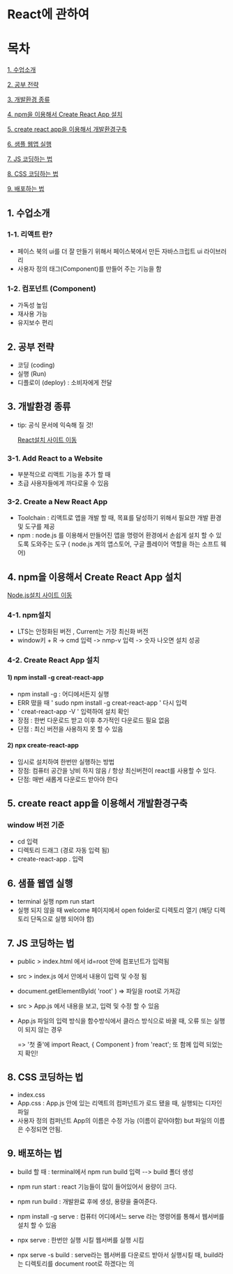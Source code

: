 # React에 관하여 

# 목차 
[1. 수업소개](#1-수업소개)


[2. 공부 전략](#2-공부-전략)


[3. 개발환경 종류](#3-개발환경-종류)


[4. npm을 이용해서 Create React App 설치](#4-npm을-이용해서-create-react-app-설치)


[5. create react app을 이용해서 개발환경구축](#5-create-react-app을-이용해서-개발환경구축)


[6. 샘플 웹앱 실행](#6-샘플-웹앱-실행)


[7. JS 코딩하는 법](#7-js-코딩하는-법)


[8. CSS 코딩하는 법](#8-css-코딩하는-법)


[9. 배포하는 법](#9-배포하는-법)




## 1. 수업소개 
### 1-1. 리액트 란? 
* 페이스 북의 ui를 더 잘 만들기 위해서 페이스북에서 만든 자바스크립트 ui 라이브러리 
* 사용자 정의 태그(Component)를 만들어 주는 기능을 함

### 1-2. 컴포넌트 (Component)
* 가독성 높임 
* 재사용 가능
* 유지보수 편리 


## 2. 공부 전략 
* 코딩 (coding) 
* 실행 (Run)
* 디플로이 (deploy) : 소비자에게 전달 


## 3. 개발환경 종류
* tip: 공식 문서에 익숙해 질 것! 

  [React설치 사이트 이동](https://reactjs.org/) 

### 3-1. Add React to a Website
* 부분적으로 리액트 기능을 추가 할 때 
* 초급 사용자들에게 까다로울 수 있음 

### 3-2. Create a New React App
* Toolchain : 리액트로 앱을 개발 할 때, 목표를 달성하기 위해서 필요한 개발 환경 및 도구를 제공
* npm : node.js 를 이용해서 만들어진 앱을 명령어 환경에서 손쉽게 설치 할 수 있도록 도와주는 도구 ( node.js 계의 앱스토어, 구글 플레이어 역할을 하는 소프트 웨어) 


## 4. npm을 이용해서 Create React App 설치

  [Node.js설치 사이트 이동](https://nodejs.org/en/)

### 4-1. npm설치
* LTS는 안정화된 버전 , Current는 가장 최신화 버전
* window키 + R  ->  cmd 입력 -> nmp-v 입력 -> 숫자 나오면 설치 성공

### 4-2. Create React App 설치 
#### 1) npm install -g creat-react-app
* npm install -g : 어디에서든지 실행 
* ERR 떴을 때 ' sudo npm install -g creat-react-app ' 다시 입력 
* ' creat-react-app -V ' 입력하여 설치 확인
* 장점 : 한번 다운로드 받고 이후 추가적인 다운로드 필요 없음
* 단점 : 최신 버전을 사용하지 못 할 수 있음

#### 2) npx create-react-app
* 임시로 설치하여 한번만 실행하는 방법 
* 장점: 컴퓨터 공간을 낭비 하지 않음 / 항상 최신버전이 react를 사용할 수 있다.
* 단점: 매번 새롭게 다운로드 받아야 한다

## 5. create react app을 이용해서 개발환경구축
### window 버전 기준 
* cd 입력 
* 디렉토리 드래그 (경로 자동 입력 됨)
* create-react-app .  입력 

## 6. 샘플 웹앱 실행 
* terminal 실행  npm run start
* 실행 되지 않을 때  welcome 페이지에서 open folder로 디렉토리 열기 (해당 디렉토리 단독으로 실행 되어야 함)

## 7. JS 코딩하는 법 
* public > index.html  에서 id=root 안에 컴포넌트가 입력됨
* src > index.js 에서  <App />안에서 내용이 입력 및 수정 됨
* document.getElementById( 'root' )  =>  <App /> 파일을 root로 가져감
* src > App.js  에서  <App /> 내용을 보고, 입력 및 수정 할 수 있음


* App.js 파일의 입력 방식을 함수방식에서 클라스 방식으로 바꿀 때,  오류 또는 실행이 되지 않는 경우

  => '첫 줄'에 import React, { Component } from 'react'; 또 함께 입력 되었는지 확인!

## 8. CSS 코딩하는 법 
* index.css 
* App.css : App.js 안에 있는 리액트의 컴퍼넌트가 로드 됐을 때, 실행되는 디자인 파일
* 사용자 정의 컴퍼넌트 App의 이름은 수정 가능 (이름이 같아야함)  but 파일의 이름은 수정되면 안됨.

## 9. 배포하는 법 
* build 할 때 : terminal에서 npm run build 입력 --> build 폴더 생성 


* npm run start : react 기능들이 많이 들어있어서 용량이 크다. 
* npm run build : 개발완료 후에 생성, 용량을 줄여준다.

* npm install -g serve : 컴퓨터 어디에서느 serve 라는 명령어를 통해서 웹서버를 설치 할 수 있음 
* npx serve :  한번만 실행 시킬 웹서버를 실행 시킴 
* npx serve -s build : serve라는 웹서버를 다운로드 받아서 실행시킬 때, build라는 디렉토리를 document root로 하겠다는 의


